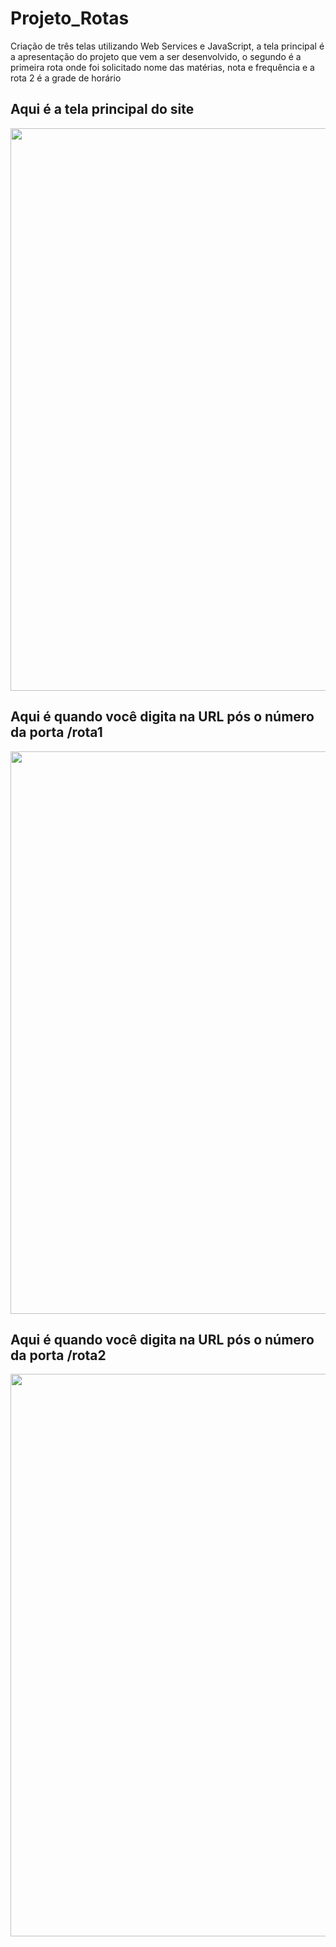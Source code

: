 # Projeto_Rotas 
Criação de três telas utilizando Web Services e JavaScript, a tela principal é a apresentação do projeto que vem a ser desenvolvido, o segundo é a primeira rota onde foi solicitado nome das matérias, nota e frequência e a rota 2 é a grade de horário

<h2> Aqui é a tela principal do site </h2>
<div align="center">
<img src="https://user-images.githubusercontent.com/120539943/215356227-67c3d92a-1706-4f93-8b7c-4db835dbba85.png" width="900px"/>
</div>

<h2> Aqui é quando você digita na URL pós o número da porta /rota1  </h2>
<div align="center">
<img src="https://user-images.githubusercontent.com/120539943/215356277-1dbf81d2-d820-4d82-a81c-7b360404265d.png" width="900px"/>
</div>

<h2>  Aqui é quando você digita na URL pós o número da porta /rota2  </h2>
<div align="center">
<img src="https://user-images.githubusercontent.com/120539943/215356304-90479216-be68-48a5-a8fa-469b80ce8372.png" width="900px"/>
</div>
